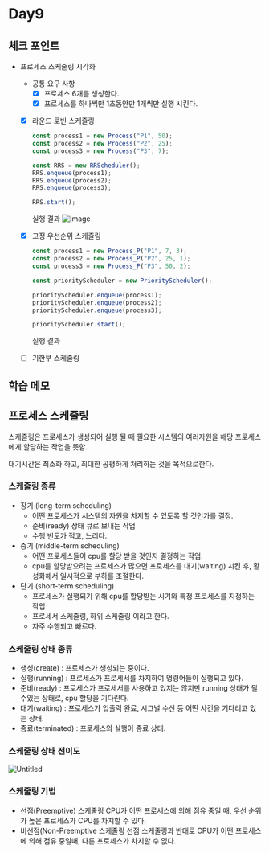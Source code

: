 # Day9

## 체크 포인트

- 프로세스 스케줄링 시각화

  - 공통 요구 사항
    - [x] 프로세스 6개를 생성한다.
    - [x] 프로세스를 하나씩만 1초동안만 1개씩만 실행 시킨다.
  - [x] 라운드 로빈 스케줄링

    ```javascript
    const process1 = new Process("P1", 50);
    const process2 = new Process("P2", 25);
    const process3 = new Process("P3", 7);

    const RRS = new RRScheduler();
    RRS.enqueue(process1);
    RRS.enqueue(process2);
    RRS.enqueue(process3);

    RRS.start();
    ```

    실행 결과
    ![image](https://user-images.githubusercontent.com/64758931/181492967-426265ef-52a6-43a4-9b49-5a54e2247920.png)

  - [x] 고정 우선순위 스케줄링

    ```javascript
    const process1 = new Process_P("P1", 7, 3);
    const process2 = new Process_P("P2", 25, 1);
    const process3 = new Process_P("P3", 50, 2);

    const priorityScheduler = new PriorityScheduler();

    priorityScheduler.enqueue(process1);
    priorityScheduler.enqueue(process2);
    priorityScheduler.enqueue(process3);

    priorityScheduler.start();
    ```

    실행 결과

  - [ ] 기한부 스케줄링

## 학습 메모

## 프로세스 스케줄링

스케줄링은 프로세스가 생성되어 실행 될 때 필요한 시스템의 여러자원을 해당 프로세스에게 할당하는 작업을 뜻함.

대기시간은 최소화 하고, 최대한 공평하게 처리하는 것을 목적으로한다.

### 스케줄링 종류

- 장기 (long-term scheduling)
  - 어떤 프로세스가 시스템의 자원을 차지할 수 있도록 할 것인가를 결정.
  - 준비(ready) 상태 큐로 보내는 작업
  - 수행 빈도가 적고, 느리다.
- 중기 (middle-term scheduling)
  - 어떤 프로세스들이 cpu를 할당 받을 것인지 결정하는 작업.
  - cpu를 할당받으려는 프로세스가 많으면 프로세스를 대기(waiting) 시킨 후, 활성화해서 일시적으로 부하를 조절한다.
- 단기 (short-term scheduling)
  - 프로세스가 실행되기 위해 cpu를 할당받는 시기와 특정 프로세스를 지정하는 작업
  - 프로세서 스케줄링, 하위 스케줄링 이라고 한다.
  - 자주 수행되고 빠르다.

### 스케줄링 상태 종류

- 생성(create) : 프로세스가 생성되는 중이다.
- 실행(running) : 프로세스가 프로세서를 차지하여 명령어들이 실행되고 있다.
- 준비(ready) : 프로세스가 프로세서를 사용하고 있지는 않지만 running 상태가 될 수있는 상태로, cpu 할당을 기다린다.
- 대기(waiting) : 프로세스가 입출력 완료, 시그널 수신 등 어떤 사건을 기다리고 있는 상태.
- 종료(terminated) : 프로세스의 실행이 종료 상태.

### 스케줄링 상태 전이도

![Untitled](https://s3-us-west-2.amazonaws.com/secure.notion-static.com/56270a76-96f7-425b-b8e3-17c82bada69e/Untitled.png)

### 스케줄링 기법

- 선점(Preemptive) 스케줄링
  CPU가 어떤 프로세스에 의해 점유 중일 때, 우선 순위가 높은 프로세스가 CPU를 차지할 수 있다.
- 비선점(Non-Preemptive 스케줄링
  선점 스케줄링과 반대로 CPU가 어떤 프로세스에 의해 점유 중일때, 다른 프로세스가 차지할 수 없다.

```

```

